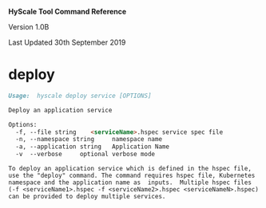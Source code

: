 **HyScale Tool Command Reference**

Version 1.0B

Last Updated 30th September 2019



# deploy

```markdown
Usage:  hyscale deploy service [OPTIONS] 

Deploy an application service

Options:
  -f, --file string    <serviceName>.hspec service spec file
  -n, --namespace string     namespace name
  -a, --application string   Application Name
  -v  --verbose     optional verbose mode
```

    To deploy an application service which is defined in the hspec file, use the "deploy" command. The command requires hspec file, Kubernetes namespace and the application name as  inputs.  Multiple hspec files (-f <serviceName1>.hspec -f <serviceName2>.hspec <serviceNameN>.hspec) can be provided to deploy multiple services.

